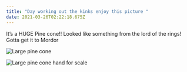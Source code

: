 ```yaml
---
title: "Day working out the kinks enjoy this picture "
date: 2021-03-26T02:22:18.675Z
---
```

It’s a HUGE Pine cone!! Looked like something from the lord of the rings! Gotta get it to Mordor

![Large pine cone](/images/45bc500a-b1ed-4c10-8d8d-ad5580943413.jpeg "Large pine cone")

![Large pine cone hand for scale](/images/b54db792-250e-409d-a135-dc2a18f4c830.jpeg "Hand for scale")